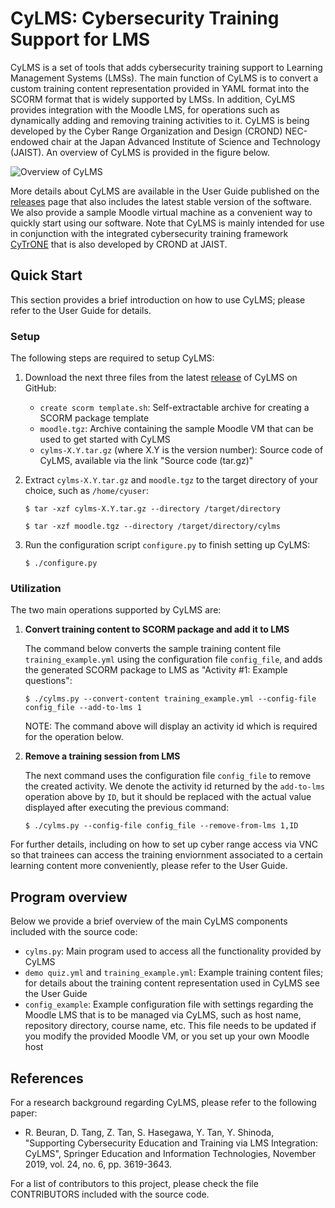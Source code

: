 # CyLMS: Cybersecurity Training Support for LMS

CyLMS is a set of tools that adds cybersecurity training support to
Learning Management Systems (LMSs). The main function of CyLMS is to
convert a custom training content representation provided in YAML
format into the SCORM format that is widely supported by LMSs. In
addition, CyLMS provides integration with the Moodle LMS, for
operations such as dynamically adding and removing training activities
to it. CyLMS is being developed by the Cyber Range Organization and
Design (CROND) NEC-endowed chair at the Japan Advanced Institute of
Science and Technology (JAIST). An overview of CyLMS is provided in
the figure below.

![Overview of CyLMS](https://github.com/crond-jaist/cylms/blob/master/cylms_overview.png)

More details about CyLMS are available in the User Guide published on
the [releases](https://github.com/crond-jaist/cylms/releases) page
that also includes the latest stable version of the software. We also
provide a sample Moodle virtual machine as a convenient way to quickly
start using our software. Note that CyLMS is mainly intended for use
in conjunction with the integrated cybersecurity training framework
[CyTrONE](https://github.com/crond-jaist/cytrone) that is also
developed by CROND at JAIST.


## Quick Start

This section provides a brief introduction on how to use CyLMS; please
refer to the User Guide for details.

### Setup

The following steps are required to setup CyLMS:

1. Download the next three files from the latest
   [release](https://github.com/crond-jaist/cylms/releases) of CyLMS
   on GitHub:

   - `create scorm template.sh`: Self-extractable archive for
     creating a SCORM package template
   - `moodle.tgz`: Archive containing the sample Moodle VM that can be
     used to get started with CyLMS
   - `cylms-X.Y.tar.gz` (where X.Y is the version number): Source code
     of CyLMS, available via the link "Source code (tar.gz)"

2. Extract `cylms-X.Y.tar.gz` and `moodle.tgz` to the target directory
   of your choice, such as `/home/cyuser`:

   `$ tar -xzf cylms-X.Y.tar.gz --directory /target/directory`

   `$ tar -xzf moodle.tgz --directory /target/directory/cylms`

3. Run the configuration script `configure.py` to finish setting up
   CyLMS:

   `$ ./configure.py`

### Utilization

The two main operations supported by CyLMS are:

1. **Convert training content to SCORM package and add it to LMS**

   The command below converts the sample training content file
   `training_example.yml` using the configuration file `config_file`,
   and adds the generated SCORM package to LMS as "Activity #1:
   Example questions":

   `$ ./cylms.py --convert-content training_example.yml --config-file config_file --add-to-lms 1`

   NOTE: The command above will display an activity id which is
   required for the operation below.

2. **Remove a training session from LMS**

   The next command uses the configuration file `config_file` to
   remove the created activity. We denote the activity id returned by
   the `add-to-lms` operation above by `ID`, but it should be replaced
   with the actual value displayed after executing the previous
   command:

   `$ ./cylms.py --config-file config_file --remove-from-lms 1,ID`

For further details, including on how to set up cyber range access via
VNC so that trainees can access the training enviornment associated to
a certain learning content more conveniently, please refer to the User
Guide.


## Program overview

Below we provide a brief overview of the main CyLMS components
included with the source code:

* `cylms.py`: Main program used to access all the functionality
  provided by CyLMS
* `demo quiz.yml` and `training_example.yml`: Example training content
  files; for details about the training content representation used in
  CyLMS see the User Guide
* `config_example`: Example configuration file with settings regarding
  the Moodle LMS that is to be managed via CyLMS, such as host name,
  repository directory, course name, etc. This file needs to be
  updated if you modify the provided Moodle VM, or you set up your own
  Moodle host


## References

For a research background regarding CyLMS, please refer to the
following paper:

* R. Beuran, D. Tang, Z. Tan, S. Hasegawa, Y. Tan, Y. Shinoda,
  "Supporting Cybersecurity Education and Training via LMS
  Integration: CyLMS", Springer Education and Information
  Technologies, November 2019, vol. 24, no. 6, pp. 3619-3643.

For a list of contributors to this project, please check the file
CONTRIBUTORS included with the source code.

